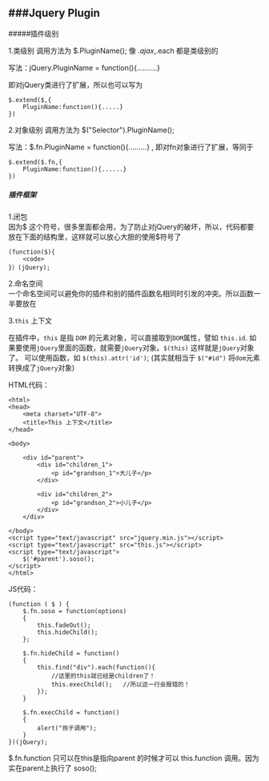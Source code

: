 ###Jquery Plugin 
----
#####插件级别

1.类级别
调用方法为 $.PluginName(); 像 $.ajax,$.each 都是类级别的

写法：jQuery.PluginName = function(){..........}

即对jQuery类进行了扩展，所以也可以写为  

    $.extend($,{
    	PluginName:function(){.....}
    })

2.对象级别
调用方法为 $("Selector").PluginName();  

写法：$.fn.PluginName = function(){.........} , 即对fn对象进行了扩展，等同于

    $.extend($.fn,{
    	PluginName:function(){......}
    })


##### 插件框架

1.闭包  
因为$ 这个符号，很多里面都会用，为了防止对jQuery的破坏，所以，代码都要放在下面的结构里，这样就可以放心大胆的使用$符号了

    (function($){  
    	<code> 
    }）(jQuery); 

2.命名空间  
一个命名空间可以避免你的插件和别的插件函数名相同时引发的冲突。所以函数一半要放在


3.`this` 上下文  

在插件中，`this` 是指 `DOM` 的元素对象，可以直接取到`DOM`属性，譬如 `this.id`.  如果要使用`jQuery`里面的函数，就需要`jQuery`对象。`$(this)`  这样就是`jQuery`对象了。 可以使用函数，如 `$(this).attr('id')`; (其实就相当于 `$("#id")` 将`dom`元素转换成了`jQuery`对象) 

HTML代码：

    <html>
    <head>
    	<meta charset="UTF-8">
    	<title>This 上下文</title>
    </head>
    
    <body>
    
    	<div id="parent">
    		<div id="children_1">
    			<p id="grandson_1">大儿子</p>
    		</div>
    
    		<div id="children_2">
    			<p id="grandson_2">小儿子</p>
    		</div>
    	</div>
    	
    </body>
    <script type="text/javascript" src="jquery.min.js"></script>
    <script type="text/javascript" src="this.js"></script>
    <script type="text/javascript">
    	$('#parent').soso();
    </script>
    </html>
 

JS代码：

    (function ( $ ) {
    	$.fn.soso = function(options)
    	{
    		this.fadeOut();
    		this.hideChild();
    	};
    
    	$.fn.hideChild = function()
    	{
    		this.find("div").each(function(){
				//这里的this就已经是children了！
    			this.execChild();   //所以这一行会报错的！
    		});
    	}
    
    	$.fn.execChild = function()
    	{
    		alert("孩子调用");
    	}
    })(jQuery);

$.fn.function 只可以在this是指向parent 的时候才可以 this.function 调用。因为实在parent上执行了 soso();


